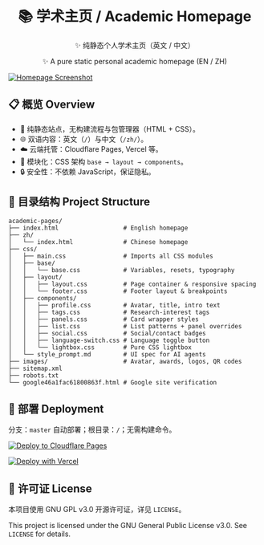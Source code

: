 <h1 align="center">📚 学术主页 / Academic Homepage</h1>

<p align="center">✨ 纯静态个人学术主页（英文 / 中文）</p>
<p align="center">✨ A pure static personal academic homepage (EN / ZH)</p>

[![Homepage Screenshot](https://cdn.jsdelivr.net/gh/gone1724/academic-sources@master/Screenshot/homepage_rounded.png "web preview")](https://academic-24s.pages.dev/)

## 📋 概览 Overview

- 🚀 纯静态站点，无构建流程与包管理器（HTML + CSS）。
- 🌐 双语内容：英文（`/`）与中文（`/zh/`）。
- ☁️ 云端托管：Cloudflare Pages, Vercel 等。
- 🎨 模块化：CSS 架构  `base → layout → components`。
- 🔒 安全性：不依赖 JavaScript，保证隐私。

## 📂 目录结构 Project Structure

```
academic-pages/
├── index.html                  # English homepage
├── zh/
│   └── index.html              # Chinese homepage
├── css/
│   ├── main.css                # Imports all CSS modules
│   ├── base/
│   │   └── base.css            # Variables, resets, typography
│   ├── layout/
│   │   ├── layout.css          # Page container & responsive spacing
│   │   └── footer.css          # Footer layout & breakpoints
│   ├── components/
│   │   ├── profile.css         # Avatar, title, intro text
│   │   ├── tags.css            # Research-interest tags
│   │   ├── panels.css          # Card wrapper styles
│   │   ├── list.css            # List patterns + panel overrides
│   │   ├── social.css          # Social/contact badges
│   │   ├── language-switch.css # Language toggle button
│   │   └── lightbox.css        # Pure CSS lightbox
│   └── style_prompt.md         # UI spec for AI agents
├── images/                     # Avatar, awards, logos, QR codes
├── sitemap.xml
├── robots.txt
└── google46a1fac61800863f.html # Google site verification
```
## 🚀 部署 Deployment

分支：`master` 自动部署；根目录：`/`；无需构建命令。

[![Deploy to Cloudflare Pages](https://deploy.workers.cloudflare.com/button)](https://dash.cloudflare.com/?to=/:account/pages)

[![Deploy with Vercel](https://vercel.com/button)](https://vercel.com/new/clone?repository-url=https://github.com/gone1724/academic-pages&project-name=academic-pages&repository-name=academic-pages)

## 📄 许可证 License

本项目使用 GNU GPL v3.0 开源许可证，详见 `LICENSE`。

This project is licensed under the GNU General Public License v3.0. See `LICENSE` for details.
